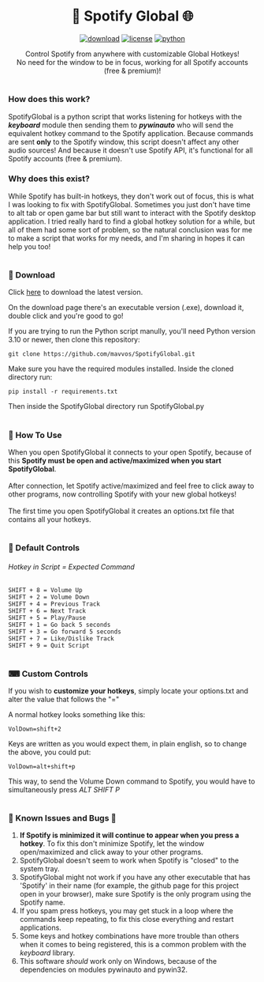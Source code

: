 <h1 align="center">🎵 Spotify Global 🌐</h1>
<div align="center">
  
[![download](https://img.shields.io/badge/Download-Latest-green)](https://github.com/mavvos/SpotifyGlobal/releases/latest)
[![license](https://img.shields.io/badge/License-MIT-red)](https://github.com/mavvos/SpotifyGlobal/blob/main/LICENSE)
[![python](https://img.shields.io/badge/Python-3.10-3776AB.svg?style=flat&logo=python&logoColor=white)](https://www.python.org)

  Control Spotify from anywhere with customizable Global Hotkeys!\
  No need for the window to be in focus, working for all Spotify accounts (free & premium)!

</div>

#
### How does this work?
SpotifyGlobal is a python script that works listening for hotkeys with the <i><b>keyboard</b></i> module then sending them to <i><b>pywinauto</b></i> who will send the equivalent hotkey command to the Spotify application.
Because commands are sent <b>only</b> to the Spotify window, this script doesn't affect any  other audio sources! And because it doesn't use Spotify API, it's functional for all Spotify accounts (free & premium).

### Why does this exist?
While Spotify has built-in hotkeys, they don't work out of focus, this is what I was looking to fix with SpotifyGlobal. Sometimes you just don't have time to alt tab or open game bar but still want to interact with the Spotify desktop application. I tried really hard to find a global hotkey solution for a while, but all of them had some sort of problem, so the natural conclusion was for me to make a script that works for my needs, and I'm sharing in hopes it can help you too!

#
<h3>🎁 Download</h3>
Click <a href="https://github.com/mavvos/SpotifyGlobal/releases/latest">here</a> to download the latest version.

On the download page there's an executable version (.exe), download it, double click and you're good to go!

If you are trying to run the Python script manully, you'll need Python version 3.10 or newer, then clone this repository:
```
git clone https://github.com/mavvos/SpotifyGlobal.git
```

Make sure you have the required modules installed. Inside the cloned directory run:
```
pip install -r requirements.txt
```

Then inside the SpotifyGlobal directory run SpotifyGlobal.py

#
<h3>🤔 How To Use </h3>
When you open SpotifyGlobal it connects to your open Spotify, because of this <b>Spotify must be open and active/maximized when you start SpotifyGlobal</b>.
<br><br>
After connection, let Spotify active/maximized and feel free to click away to other programs, now controlling Spotify with your new global hotkeys!
<br><br>
The first time you open SpotifyGlobal it creates an options.txt file that contains all your hotkeys.

#
<h3>🎹 Default Controls</h3>
<h6>Hotkey in Script = Expected Command</h6>

```
SHIFT + 8 = Volume Up
SHIFT + 2 = Volume Down
SHIFT + 4 = Previous Track
SHIFT + 6 = Next Track
SHIFT + 5 = Play/Pause
SHIFT + 1 = Go back 5 seconds
SHIFT + 3 = Go forward 5 seconds
SHIFT + 7 = Like/Dislike Track
SHIFT + 9 = Quit Script
```

#
<h3>⌨ Custom Controls</h3>
If you wish to <b>customize your hotkeys</b>, simply locate your options.txt and alter the value that follows the "="

A normal hotkey looks something like this:
```
VolDown=shift+2
```

Keys are written as you would expect them, in plain english, so to change the above, you could put:
```
VolDown=alt+shift+p
```

This way, to send the Volume Down command to Spotify, you would have to simultaneously press <i>ALT SHIFT P</i>

#
<h3>🐜 Known Issues and Bugs 🦟</h3>
<ol>
  <li><b>If Spotify is minimized it will continue to appear when you press a hotkey</b>. To fix this don't minimize Spotify, let the window open/maximized and click away to your other programs.</li>
  <li>SpotifyGlobal doesn't seem to work when Spotify is "closed" to the system tray.</li>
  <li>SpotifyGlobal might not work if you have any other executable that has 'Spotify' in their name (for example, the github page for this project open in your browser), make sure Spotify is the only program using the Spotify name.</li>
  <li>If you spam press hotkeys, you may get stuck in a loop where the commands keep repeating, to fix this close everything and restart  applications.</li>
  <li>Some keys and hotkey combinations have more trouble than others when it comes to being registered, this is a common problem with the <i>keyboard</i> library.</li>
  <li>This software <i>should</i> work only on Windows, because of the dependencies on modules pywinauto and pywin32.</li>
</ol>
